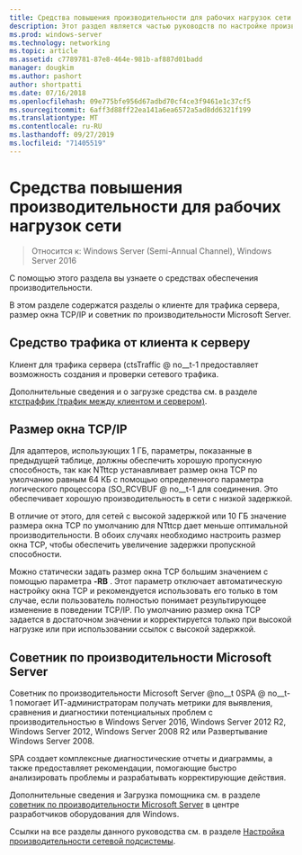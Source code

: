 ```yaml
---
title: Средства повышения производительности для рабочих нагрузок сети
description: Этот раздел является частью руководств по настройке производительности сетевой подсистемы для Windows Server 2016.
ms.prod: windows-server
ms.technology: networking
ms.topic: article
ms.assetid: c7789781-87e8-464e-981b-af887d01badd
manager: dougkim
ms.author: pashort
author: shortpatti
ms.date: 07/16/2018
ms.openlocfilehash: 09e775bfe956d67adbd70cf4ce3f9461e1c37cf5
ms.sourcegitcommit: 6aff3d88ff22ea141a6ea6572a5ad8dd6321f199
ms.translationtype: MT
ms.contentlocale: ru-RU
ms.lasthandoff: 09/27/2019
ms.locfileid: "71405519"
---
```

# <a name="performance-tools-for-network-workloads"></a>Средства повышения производительности для рабочих нагрузок сети

>Относится к: Windows Server (Semi-Annual Channel), Windows Server 2016

С помощью этого раздела вы узнаете о средствах обеспечения производительности.

В этом разделе содержатся разделы о клиенте для трафика сервера, размер окна TCP/IP и советник по производительности Microsoft Server.

##  <a name="bkmk_tuning"></a>Средство трафика от клиента к серверу

Клиент для трафика сервера \(ctsTraffic @ no__t-1 предоставляет возможность создания и проверки сетевого трафика.

Дополнительные сведения и о загрузке средства см. в разделе [ктстраффик (трафик между клиентом и сервером)](https://github.com/Microsoft/ctsTraffic).
  
##  <a name="bkmk_size"></a>Размер окна TCP/IP

Для адаптеров, использующих 1 ГБ, параметры, показанные в предыдущей таблице, должны обеспечить хорошую пропускную способность, так как NTttcp устанавливает размер окна TCP по умолчанию равным 64 КБ с помощью определенного параметра логического процессора \(SO_RCVBUF @ no__t-1 для соединения. Это обеспечивает хорошую производительность в сети с низкой задержкой.  

В отличие от этого, для сетей с высокой задержкой или 10 ГБ значение размера окна TCP по умолчанию для NTttcp дает меньше оптимальной производительности. В обоих случаях необходимо настроить размер окна TCP, чтобы обеспечить увеличение задержки пропускной способности.  

Можно статически задать размер окна TCP большим значением с помощью параметра **-RB** . Этот параметр отключает автоматическую настройку окна TCP и рекомендуется использовать его только в том случае, если пользователь полностью понимает результирующее изменение в поведении TCP/IP. По умолчанию размер окна TCP задается в достаточном значении и корректируется только при высокой нагрузке или при использовании ссылок с высокой задержкой.  

##  <a name="bkmk_advisor"></a>Советник по производительности Microsoft Server

Советник по производительности Microsoft Server @no__t 0SPA @ no__t-1 помогает ИТ-администраторам получать метрики для выявления, сравнения и диагностики потенциальных проблем с производительностью в Windows Server 2016, Windows Server 2012 R2, Windows Server 2012, Windows Server 2008 R2 или Развертывание Windows Server 2008. 

SPA создает комплексные диагностические отчеты и диаграммы, а также предоставляет рекомендации, помогающие быстро анализировать проблемы и разрабатывать корректирующие действия.  
  
 Дополнительные сведения и Загрузка помощника см. в разделе [советник по производительности Microsoft Server](https://msdn.microsoft.com/library/windows/hardware/dn481522.aspx) в центре разработчиков оборудования для Windows.

Ссылки на все разделы данного руководства см. в разделе [Настройка производительности сетевой подсистемы](net-sub-performance-top.md).